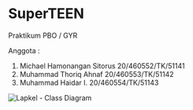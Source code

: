 # SuperTEEN
Praktikum PBO / GYR

Anggota : 
1. Michael Hamonangan Sitorus 20/460552/TK/51141 
2.	Muhammad Thoriq Ahnaf 20/460553/TK/51142 
3.	Muhammad Haidar I. 20/460554/TK/51143 



![Lapkel - Class Diagram](https://user-images.githubusercontent.com/72853893/115956032-c821dc00-a524-11eb-8763-0810e571fdc5.png)
